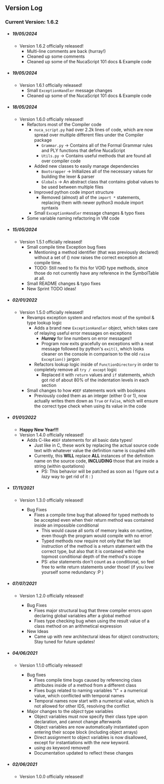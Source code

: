 ## Version Log

### **Current Version:** 1.6.2

- ##### 19/05/2024

  - Version 1.6.2 officially released!
    - Multi-line comments are back (hurray!)
    - Cleaned up some comments
    - Cleaned up some of the NucaScript 101 docs & Example code

- ##### 19/05/2024

  - Version 1.6.1 officially released!
    - Small `ExceptionHandler` message changes
    - Cleaned up some of the NucaScript 101 docs & Example code

- ##### 18/05/2024

  - Version 1.6.0 officially released!
    - Refactors most of the Compiler code
      - `nuca_script.py` had over 2.2k lines of code, which are now spread over multiple different files under the Compiler package
        - `Grammar.py` -> Contains all of the Formal Grammar rules and PLY functions that define NucaScript
        - `Utils.py` -> Contains useful methods that are found all over compiler code
      - Added new classes to easily manage dependencies
        - `Bootsrapper` -> Initializes all of the necessary values for building the lexer & parser
        - `Globals` -> An abstract class that contains global values to be used between multiple files
      - Improved python code import structure
        - Removed (almost) all of the `import *` statements, replacing them with newer python3 module import syntaxis
      - Small `ExceptionHandler` message changes & typo fixes
    - Some variable naming refactoring in VM code

- ##### 15/05/2024

  - Version 1.5.1 officially released!
    - Small compile time Exception bug fixes
      - Mentioning a method identifier (that was previously declared) without a set of () now raises the correct exception at compile time.
      - TODO: Still need to fix this for VOID type methods, since those do not currently have any reference in the SymbolTable at all.
    - Small README changes & typo fixes
    - New Sprint TODO ideas!

- ##### 02/01/2022

  - Version 1.5.0 officially released!
    - Revamps exception system and refactors most of the symbol & type lookup logic
      - Adds a brand new `ExceptionHandler` object, which takes care of relaying useful error messages on exceptions
        - _**Hurray**_ for line numbers on error messages!!
        - Program now exits gracefully on exceptions with a neat message followed by python's `exit()`, which looks cleaner on the console in comparison to the old `raise Exception()` jargon
      - Refactors lookup logic inside of `FunctionDirectory` in order to completely remove all `try / except` logic
        - Replaced it with `return` values and `if` statements, which got rid of about 80% of the indentation levels in each section
    - Small changes to how `#DEF` statements work with booleans
      - Previously coded them as an integer (either 0 or 1), now actually writes them down as `True` or `False`, which will ensure the correct type check when using its value in the code

- ##### 01/01/2022

  - **Happy New Year!!!**
  - Version 1.4.0 officially released!
    - Adds C-like `#DEF` statements for all basic data types!
      - Just like in C, these work by replacing the actual source code text with whatever value the definition name is coupled with
      - Currently, this **WILL** replace **ALL** instances of the definition name on the source code, **INCLUDING** those that are inside a string (within quotations)
        - PS: This behavior will be patched as soon as I figure out a _lazy_ way to get rid of it : )

- ##### 17/11/2021

  - Version 1.3.0 officially released!

    - Bug Fixes
      - Fixes a compile time bug that allowed for typed methods to be accepted even when their return method was contained inside an impossible conditional
        - This would cause all sorts of memory leaks on runtime, even though the program would compile with no error!
        - Typed methods now require not only that the last instruction of the method is a return statement with the correct type, but also that it is contained within the topmost conditional depth of the method's scope
        - PS: _else_ statements don't count as a conditional, so feel free to write return statements under those! (if you love yourself some redundancy :P )

- ##### 07/07/2021

  - Version 1.2.0 officially released!

    - Bug Fixes
      - Fixes major structural bug that threw compiler errors upon declaring global variables after a global method
      - Fixes type checking bug when using the result value of a class method on an arithmetical expression
    - New Ideas
      - Came up with new architectural ideas for object constructors; Stay tuned for future updates!

- ##### 04/06/2021

  - Version 1.1.0 officially released!

    - Bug fixes
      - Fixes compile time bugs caused by referencing class attributes inside of a method from a different class
      - Fixes bugs related to naming variables "t" + a numerical value, which conflicted with temporal names
      - Temporal names now start with a numerical value, which is not allowed for other IDS, resolving the conflict
    - Major changes to the _object_ type variables
      - Object variables must now specify their class type upon declaration, and cannot change afterwards
      - Object variables are now automatically instantiated upon entering their scope block (including object arrays)
      - Direct assignment to object variables is now disallowed, except for instantiations with the _new_ keyword.
      - _using as_ keyword removed!
      - Documentation updated to reflect these changes

- ##### 02/06/2021
  - Version 1.0.0 officially released!
